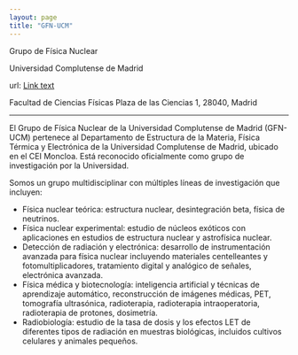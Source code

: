 ```yaml
---
layout: page
title: "GFN-UCM"
---
```


Grupo de Física Nuclear

Universidad Complutense de Madrid

url: [Link text](https://www.ucm.es/gfn)

Facultad de Ciencias Físicas
Plaza de las Ciencias 1, 28040, Madrid

---

El Grupo de Física Nuclear de la Universidad Complutense de Madrid (GFN-UCM) pertenece al Departamento de Estructura de la Materia, Física Térmica y Electrónica de la Universidad Complutense de Madrid, ubicado en el CEI Moncloa. Está reconocido oficialmente como grupo de investigación por la Universidad.

Somos un grupo multidisciplinar con múltiples líneas de investigación que incluyen:

- Física nuclear teórica: estructura nuclear, desintegración beta, física de neutrinos.
- Física nuclear experimental: estudio de núcleos exóticos con aplicaciones en estudios de estructura nuclear y astrofísica nuclear.
- Detección de radiación y electrónica: desarrollo de instrumentación avanzada para física nuclear incluyendo materiales centelleantes y fotomultiplicadores, tratamiento digital y analógico de señales, electrónica avanzada.
- Física médica y biotecnología: inteligencia artificial y técnicas de aprendizaje automático, reconstrucción de imágenes médicas, PET, tomografía ultrasónica, radioterapia, radioterapia intraoperatoria, radioterapia de protones, dosimetría.
- Radiobiología: estudio de la tasa de dosis y los efectos LET de diferentes tipos de radiación en muestras biológicas, incluidos cultivos celulares y animales pequeños.
